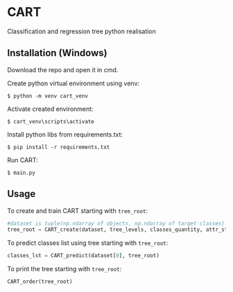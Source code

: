 # CART
Classification and regression tree python realisation

## Installation (Windows)

Download the repo and open it in cmd.

Create python virtual environment using venv:
```
$ python -m venv cart_venv
```
Activate created environment:
```
$ cart_venv\scripts\activate
```
Install python libs from requirements.txt:
```
$ pip install -r requirements.txt
```
Run CART:
```
$ main.py
```

## Usage
To create and train CART starting with `tree_root`:
``` python
#dataset is tuple(np.ndarray of objects, np.ndarray of target classes)
tree_root = CART_create(dataset, tree_levels, classes_quantity, attr_steps)
```
To predict classes list using tree starting with `tree_root`:
``` python
classes_lst = CART_predict(dataset[0], tree_root)
```
To print the tree starting with `tree_root`:
``` python
CART_order(tree_root)
```
 
